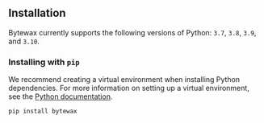 ## Installation

Bytewax currently supports the following versions of Python: `3.7`, `3.8`, `3.9`, and `3.10`.

### Installing with `pip`

We recommend creating a virtual environment when installing Python dependencies. For more information on setting up a virtual environment, see the [Python documentation](https://docs.python.org/3.9/tutorial/venv.html).

``` bash
pip install bytewax
```

